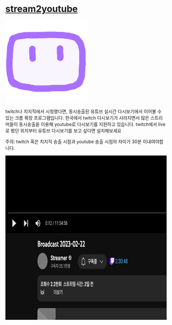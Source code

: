 # [stream2youtube](https://chrome.google.com/webstore/detail/cpmonfmjbdijmpckpgeikmaddegojepf)
<img src="https://github.com/fienestar/stream2youtube/raw/main/icons/icon-512.png" alt="아이콘" style="width: 256px; max-width: 100%;">

twitch나 치지직에서 시청했다면, 동시송출된 유튜브 실시간 다시보기에서 이어볼 수 있는 크롬 확장 프로그램입니다.
한국에서 twitch 다시보기가 사라지면서 많은 스트리머들이 동시송출을 이용해 youtube로 다시보기를 지원하고 있습니다. twitch에서 live로 봤던 위치부터 유튜브 다시보기를 보고 싶다면 설치해보세요

주의: twitch 혹은 치지직 송출 시점과 youtube 송출 시점의 차이가 30분 이내여야합니다.

<img src="https://github.com/fienestar/stream2youtube/raw/main/screenshots/Screenshot_ko.png" alt="스크린샷" style="height: 512px; max-width: 100%;">
